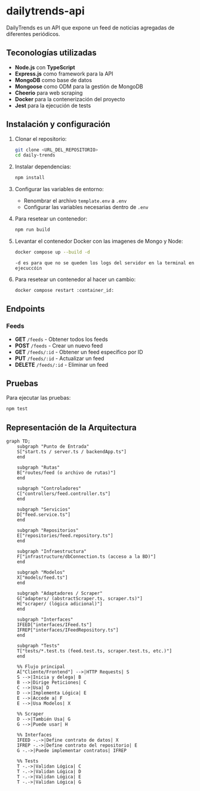 # dailytrends-api
DailyTrends es un API que expone un feed de noticias agregadas de diferentes periódicos.

## Teconologías utilizadas
- **Node.js** con **TypeScript**
- **Express.js** como framework para la API
- **MongoDB** como base de datos
- **Mongoose** como ODM para la gestión de MongoDB
- **Cheerio** para web scraping
- **Docker** para la contenerización del proyecto
- **Jest** para la ejecución de tests

## Instalación y configuración
1. Clonar el repositorio:
   ```bash
   git clone <URL_DEL_REPOSITORIO>
   cd daily-trends
   ```

2. Instalar dependencias:
   ```bash
   npm install
   ```

3. Configurar las variables de entorno:
   - Renombrar el archivo `template.env` a `.env`
   - Configurar las variables necesarias dentro de `.env`

4. Para resetear un contenedor:

   ```bash
   npm run build
   ```

5. Levantar el contenedor Docker con las imagenes de Mongo y Node:
   ```bash
   docker compose up --build -d
   ```
   `-d es para que no se queden los logs del servidor en la terminal en ejecuccóin`

6. Para resetear un contenedor al hacer un cambio:

   ```bash
   docker compose restart :container_id:
   ```


## Endpoints

### **Feeds**
- **GET** `/feeds` - Obtener todos los feeds
- **POST** `/feeds` - Crear un nuevo feed
- **GET** `/feeds/:id` - Obtener un feed específico por ID
- **PUT** `/feeds/:id` - Actualizar un feed
- **DELETE** `/feeds/:id` - Eliminar un feed

## Pruebas
Para ejecutar las pruebas:
```bash
npm test
```

## Representación de la Arquitectura

```mermaid
graph TD;
    subgraph "Punto de Entrada"
    S["start.ts / server.ts / backendApp.ts"]
    end

    subgraph "Rutas"
    B["routes/feed (o archivo de rutas)"]
    end

    subgraph "Controladores"
    C["controllers/feed.controller.ts"]
    end

    subgraph "Servicios"
    D["feed.service.ts"]
    end

    subgraph "Repositorios"
    E["repositories/feed.repository.ts"]
    end

    subgraph "Infraestructura"
    F["infrastructure/dbConnection.ts (acceso a la BD)"]
    end

    subgraph "Modelos"
    X["models/feed.ts"]
    end

    subgraph "Adaptadores / Scraper"
    G["adapters/ (abstractScraper.ts, scraper.ts)"]
    H["scraper/ (lógica adicional)"]
    end

    subgraph "Interfaces"
    IFEED["interfaces/IFeed.ts"]
    IFREP["interfaces/IFeedRepository.ts"]
    end

    subgraph "Tests"
    T["tests/*.test.ts (feed.test.ts, scraper.test.ts, etc.)"]
    end

    %% Flujo principal
    A["Cliente/Frontend"] -->|HTTP Requests| S
    S -->|Inicia y delega| B
    B -->|Dirige Peticiones| C
    C -->|Usa| D
    D -->|Implementa Lógica| E
    E -->|Accede a| F
    E -->|Usa Modelos| X

    %% Scraper
    D -->|También Usa| G
    G -->|Puede usar| H

    %% Interfaces
    IFEED -.->|Define contrato de datos| X
    IFREP -.->|Define contrato del repositorio| E
    G -.->|Puede implementar contratos| IFREP

    %% Tests
    T -.->|Validan Lógica| C
    T -.->|Validan Lógica| D
    T -.->|Validan Lógica| E
    T -.->|Validan Lógica| G

```
